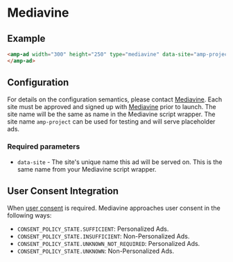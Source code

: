 <!---
Copyright 2016 The AMP HTML Authors. All Rights Reserved.

Licensed under the Apache License, Version 2.0 (the "License");
you may not use this file except in compliance with the License.
You may obtain a copy of the License at

      http://www.apache.org/licenses/LICENSE-2.0

Unless required by applicable law or agreed to in writing, software
distributed under the License is distributed on an "AS-IS" BASIS,
WITHOUT WARRANTIES OR CONDITIONS OF ANY KIND, either express or implied.
See the License for the specific language governing permissions and
limitations under the License.
-->

# Mediavine

## Example

```html
<amp-ad width="300" height="250" type="mediavine" data-site="amp-project">
</amp-ad>
```

## Configuration

For details on the configuration semantics, please contact [Mediavine](http://www.mediavine.com). Each site must be approved and signed up with [Mediavine](http://www.mediavine.com) prior to launch. The site name will be the same as name in the Mediavine script wrapper. The site name `amp-project` can be used for testing and will serve placeholder ads.

### Required parameters

- `data-site` - The site's unique name this ad will be served on. This is the same name from your Mediavine script wrapper.

## User Consent Integration

When [user consent](https://github.com/ampproject/amphtml/blob/master/extensions/amp-consent/amp-consent.md#blocking-behaviors) is required. Mediavine approaches user consent in the following ways:

- `CONSENT_POLICY_STATE.SUFFICIENT`: Personalized Ads.
- `CONSENT_POLICY_STATE.INSUFFICIENT`: Non-Personalized Ads.
- `CONSENT_POLICY_STATE.UNKNOWN_NOT_REQUIRED`: Personalized Ads.
- `CONSENT_POLICY_STATE.UNKNOWN`: Non-Personalized Ads.
